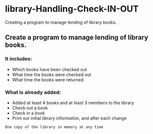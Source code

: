 # library-Handling-Check-IN-OUT
Creating a program to manage lending of library books.

 ## Create a program to manage lending of library books.
 
 ### It includes:
  * Which books have been checked out
  * What time the books were checked out
  * What time the books were returned
 
 ### What is already added:
  * Added at least 4 books and at least 3 members to the library
  * Check out a book
  * Check in a book
  * Print out initial library information, and after each change

```
One copy of the library in memory at any time
```
